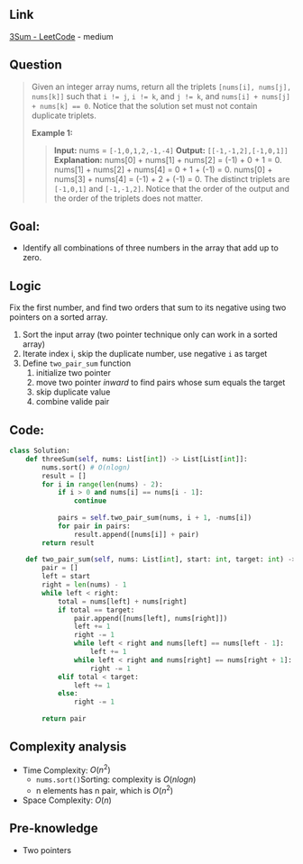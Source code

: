 ## Link
[3Sum - LeetCode](https://leetcode.com/problems/3sum/description/) - medium
## Question
>Given an integer array nums, return all the triplets `[nums[i], nums[j], nums[k]]` such that `i != j`, `i != k`, and `j != k`, and `nums[i] + nums[j] + nums[k] == 0`.
>Notice that the solution set must not contain duplicate triplets.
>
>**Example 1:**
>> **Input:** nums = `[-1,0,1,2,-1,-4]`
>> **Output:** `[[-1,-1,2],[-1,0,1]]`
>> **Explanation:** 
>> 	nums[0] + nums[1] + nums[2] = (-1) + 0 + 1 = 0.
>> 	nums[1] + nums[2] + nums[4] = 0 + 1 + (-1) = 0.
>> 	nums[0] + nums[3] + nums[4] = (-1) + 2 + (-1) = 0.
>> 	The distinct triplets are `[-1,0,1]` and `[-1,-1,2]`.
>> 	Notice that the order of the output and the order of the triplets does not matter.
## Goal:
- Identify all combinations of three numbers in the array that add up to zero.
## Logic
Fix the first number, and find two orders that sum to its negative using two pointers on a sorted array.
1. Sort the input array (two pointer technique only can work in a sorted array) 
2. Iterate index i, skip the duplicate number, use negative `i` as target
3. Define `two_pair_sum` function
	1. initialize two pointer
	2. move two pointer *inward* to find pairs whose sum equals the target
	3. skip duplicate value
	4. combine valide pair

## Code:
```python
class Solution:
    def threeSum(self, nums: List[int]) -> List[List[int]]:
        nums.sort() # O(nlogn)
        result = []
        for i in range(len(nums) - 2):
            if i > 0 and nums[i] == nums[i - 1]:
                continue
            
            pairs = self.two_pair_sum(nums, i + 1, -nums[i])
            for pair in pairs:
                result.append([nums[i]] + pair)
        return result
    
    def two_pair_sum(self, nums: List[int], start: int, target: int) -> List[List[int]]:
        pair = []
        left = start
        right = len(nums) - 1
        while left < right:
            total = nums[left] + nums[right]
            if total == target:
                pair.append([nums[left], nums[right]])
                left += 1
                right -= 1
                while left < right and nums[left] == nums[left - 1]:
                    left += 1
                while left < right and nums[right] == nums[right + 1]:
                    right -= 1
            elif total < target:
                left += 1
            else:
                right -= 1                
        
        return pair
```

## Complexity analysis
- Time Complexity: $O(n^2)$ 
	- `nums.sort()`Sorting: complexity is $O(nlogn)$
	- n elements has n pair, which is $O(n^2)$
- Space Complexity: $O(n)$ 
## Pre-knowledge
- Two pointers

